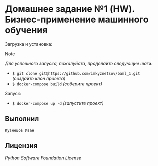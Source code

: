 # Домашнее задание №1 (HW). Бизнес-применение машинного обучения

Загрузка и установка:
> [!NOTE]
> *Для успешного запуска, пожалуйста, проделайте следующие шаги:*
- `$ git clone git@https://github.com/imkyznetsov/baml_1.git` *(создайте клон проекта)*
- `$ docker-compose build` *(соберите проект)*

Запуск:
- `$ docker-compose up -d` *(запустите проект)*

## Выполнил

```
Кузнецов Иван
```
## Лицензия
_Python Software Foundation License_